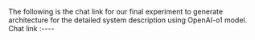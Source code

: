 The following is the chat link for our final experiment to generate architecture for the detailed system description using OpenAI-o1 model.
Chat link :----
